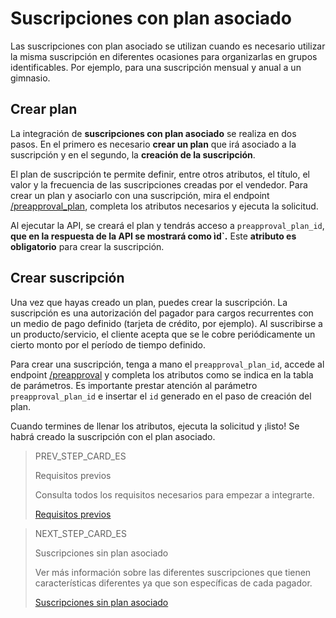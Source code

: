 # Suscripciones con plan asociado

Las suscripciones con plan asociado se utilizan cuando es necesario utilizar la misma suscripción en diferentes ocasiones para organizarlas en grupos identificables. Por ejemplo, para una suscripción mensual y anual a un gimnasio.

## Crear plan

La integración de **suscripciones con plan asociado** se realiza en dos pasos. En el primero es necesario **crear un plan** que irá asociado a la suscripción y en el segundo, la **creación de la suscripción**. 

El plan de suscripción te permite definir, entre otros atributos, el título, el valor y la frecuencia de las suscripciones creadas por el vendedor. Para crear un plan y asociarlo con una suscripción, mira el endpoint [/preapproval_plan](https://www.mercadopago[FAKER][URL][DOMAIN]/developers/es/reference/subscriptions/_preapproval_plan/post), completa los atributos necesarios y ejecuta la solicitud. 

Al ejecutar la API, se creará el plan y tendrás acceso a `preapproval_plan_id`, **que en la respuesta de la API se mostrará como ìd`.** Este **atributo es obligatorio** para crear la suscripción. 

## Crear suscripción

Una vez que hayas creado un plan, puedes crear la suscripción. La suscripción es una autorización del pagador para cargos recurrentes con un medio de pago definido (tarjeta de crédito, por ejemplo). Al suscribirse a un producto/servicio, el cliente acepta que se le cobre periódicamente un cierto monto por el período de tiempo definido.

Para crear una suscripción, tenga a mano el `preapproval_plan_id`, accede al endpoint [/preapproval](https://www.mercadopago[FAKER][URL][DOMAIN]/developers/es/reference/subscriptions/_preapproval/post) y completa los atributos como se indica en la tabla de parámetros. Es importante prestar atención al parámetro `preapproval_plan_id` e insertar el `id` generado en el paso de creación del plan.

Cuando termines de llenar los atributos, ejecuta la solicitud y ¡listo! Se habrá creado la suscripción con el plan asociado.

> PREV_STEP_CARD_ES
>
> Requisitos previos
>
> Consulta todos los requisitos necesarios para empezar a integrarte.
>
> [Requisitos previos](https://www.mercadopago[FAKER][URL][DOMAIN]/developers/es/guides/subscriptions/requeriments)

> NEXT_STEP_CARD_ES
>
> Suscripciones sin plan asociado
>
> Ver más información sobre las diferentes suscripciones que tienen características diferentes ya que son específicas de cada pagador.
>
> [Suscripciones sin plan asociado](https://www.mercadopago[FAKER][URL][DOMAIN]/developers/es/guides/subscriptions/subscriptions-no-associated-plan)